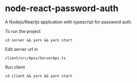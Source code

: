 # node-react-password-auth

A Nodejs/Reactjs application with typescript for password auth.

To run the project 

`cd server && yarn && yarn start`

Edit server url in 

`client/src/Apis/ServerApi.ts`

Run client 

`cd client && yarn && yarn start`


